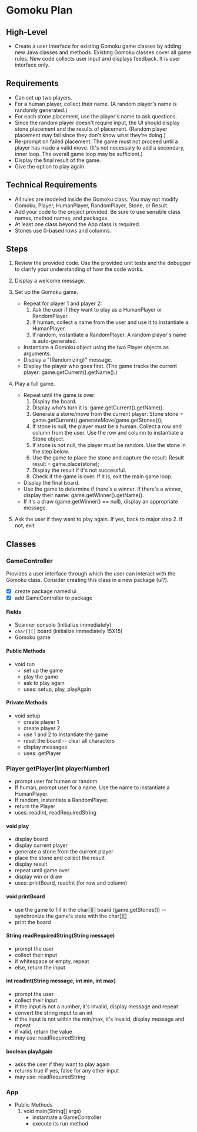 # Gomoku Plan

## High-Level
* Create a user interface for existing Gomoku game classes by adding new Java classes and methods. 
Existing Gomoku classes cover all game rules. New code collects user input and displays feedback. 
It is user interface only.

## Requirements
* Can set up two players.
* For a human player, collect their name. (A random player's name is randomly generated.)
* For each stone placement, use the player's name to ask questions.
* Since the random player doesn't require input, the UI should display stone placement and the results of placement. (Random player placement may fail since they don't know what they're doing.)
* Re-prompt on failed placement. The game must not proceed until a player has made a valid move. (It's not necessary to add a secondary, inner loop. The overall game loop may be sufficient.)
* Display the final result of the game.
* Give the option to play again.

## Technical Requirements
* All rules are modeled inside the Gomoku class. You may not modify Gomoku, Player, HumanPlayer, RandomPlayer, Stone, or Result.
* Add your code to the project provided. Be sure to use sensible class names, method names, and packages.
* At least one class beyond the App class is required.
* Stones use 0-based rows and columns.

## Steps
1. Review the provided code. Use the provided unit tests and the debugger to clarify 
your understanding of how the code works.
2. Display a welcome message.
3. Set up the Gomoku game.
   * Repeat for player 1 and player 2:
     1. Ask the user if they want to play as a HumanPlayer or RandomPlayer. 
     2. If human, collect a name from the user and use it to instantiate a HumanPlayer. 
     3. If random, instantiate a RandomPlayer. A random player's name is auto-generated.
   * Instantiate a Gomoku object using the two Player objects as arguments. 
   * Display a "(Randomizing)" message. 
   * Display the player who goes first. (The game tracks the current player: game.getCurrent().getName().)

4. Play a full game.
   * Repeat until the game is over:
     1. Display the board. 
     2. Display who's turn it is: game.getCurrent().getName(). 
     3. Generate a stone/move from the current player: Stone stone = game.getCurrent().generateMove(game.getStones()); 
     4. If stone is null, the player must be a human. Collect a row and column from the user. Use the row and column to instantiate a Stone object. 
     5. If stone is not null, the player must be random. Use the stone in the step below. 
     6. Use the game to place the stone and capture the result: Result result = game.place(stone); 
     7. Display the result if it's not successful. 
     8. Check if the game is over. If it is, exit the main game loop.
   * Display the final board. 
   * Use the game to determine if there's a winner. If there's a winner, display their name: game.getWinner().getName(). 
   * If it's a draw (game.getWinner() == null), display an appropriate message.
5. Ask the user if they want to play again. If yes, back to major step 2. If not, exit.

## Classes

### GameController

Provides a user interface through which the user can interact with the Gomoku class. 
Consider creating this class in a new package (ui?).

* [x] create package named ui
* [x] add GameController to package

#### Fields

* Scanner console (initialize immediately)
* `char[][]` board (initialize immediately 15X15)
* Gomoku game


#### Public Methods
* void run
   * set up the game
   * play the game
   * ask to play again
   * uses: setup, play, playAgain

#### Private Methods
* void setup
   * create player 1
   * create player 2
   * use 1 and 2 to instantiate the game
   * reset the board -- clear all characters
   * display messages
   * uses: getPlayer

### Player getPlayer(int playerNumber)
* prompt user for human or random
* If human, prompt user for a name. Use the name to instantiate a HumanPlayer.
* If random, instantiate a RandomPlayer.
* return the Player
* uses: readInt, readRequiredString

#### void play
* display board
* display current player
* generate a stone from the current player
* place the stone and collect the result
* display result
* repeat until game over
* display win or draw
* uses: printBoard, readInt (for row and column)

#### void printBoard
* use the game to fill in the char[][] board (game.getStones()) -- synchronize the game's state with the char[][]
* print the board

#### String readRequiredString(String message)
* prompt the user
* collect their input
* if whitespace or empty, repeat
* else, return the input

#### int readInt(String message, int min, int max)
* prompt the user
* collect their input
* if the input is not a number, it's invalid, display message and repeat
* convert the string input to an int
* if the input is not within the min/max, it's invalid, display message and repeat
* if valid, return the value
* may use: readRequiredString

#### boolean playAgain
* asks the user if they want to play again
* returns true if yes, false for any other input
* may use: readRequiredString

### App
* Public Methods
  1. void main(String[] args)
     * instantiate a GameController
     * execute its run method
